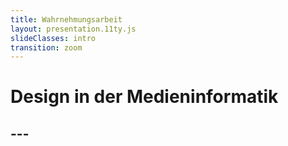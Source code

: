 ```yaml
---
title: Wahrnehmungsarbeit
layout: presentation.11ty.js
slideClasses: intro
transition: zoom
---
```


<div class="is-full-width">

# Design in der Medieninformatik

## ---

</div>
